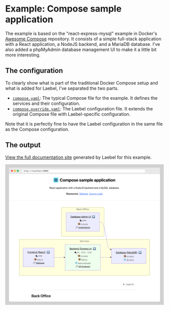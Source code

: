 # Example: Compose sample application

The example is based on the "react-express-mysql" example in Docker's [Awesome Compose](https://github.com/docker/awesome-compose) repository.
It consists of a simple full-stack application with a React application, a NodeJS backend, and a MariaDB database. 
I've also added a phpMyAdmin database management UI to make it a little bit more interesting. 

## The configuration

To clearly show what is part of the traditional Docker Compose setup and what is added for Laebel,
I've separated the two parts.
- [`compose.yaml`](./compose.yaml): The typical Compose file for the example. It defines the services and their configuration.
- [`compose.override.yaml`](./compose.override.yaml): The Laebel configuration file. It extends the original Compose file with Laebel-specific configuration.

Note that it is perfectly fine to have the Laebel configuration in the same file as the Compose configuration.

## The output

[View the full documentation site](https://rawcdn.githack.com/henrikje/laebel/6ae7464e6e7b7ec705afc95435539efd4281263d/examples/react-express-mysql/laebel-output.html) generated by Laebel for this example.

<a href="https://rawcdn.githack.com/henrikje/laebel/6ae7464e6e7b7ec705afc95435539efd4281263d/examples/react-express-mysql/laebel-output.html" title="Click to see the full generated documentation site."><img src="./laebel-example-screenshot.png" alt="Laebel output screenshot"></a>
